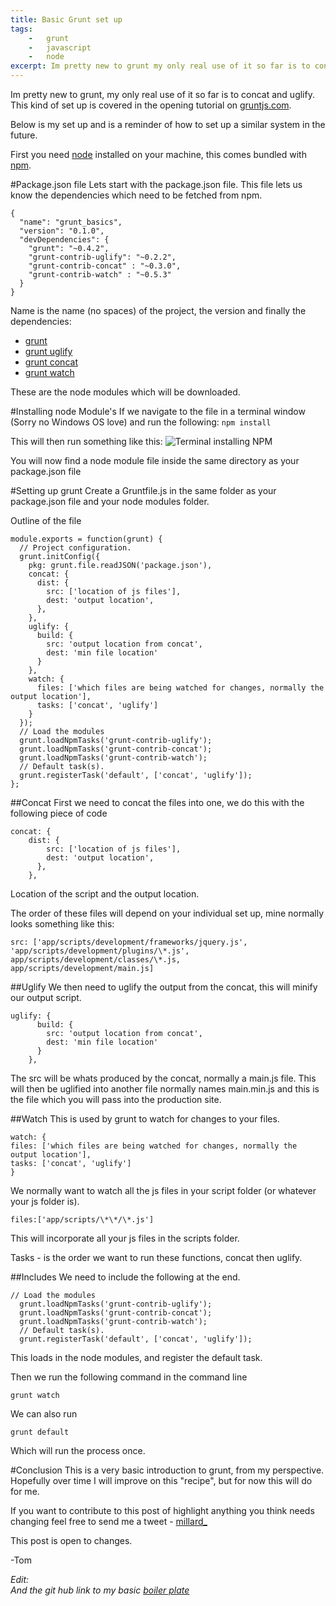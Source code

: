 ```yaml
---
title: Basic Grunt set up
tags:
    -   grunt
    -   javascript
    -   node
excerpt: Im pretty new to grunt my only real use of it so far is to concat and uglify This kind of set up is covered in the opening tutorial on gruntjs com Below is my set up and is a
---
```


Im pretty new to grunt, my only real use of it so far is to concat and uglify. This kind of set up is covered in the opening tutorial on [gruntjs.com](http://gruntjs.com/).

Below is my set up and is a reminder of how to set up a similar system in the future.

First you need [node](http://nodejs.org/) installed on your machine, this comes bundled with [npm](https://www.npmjs.org/).

\#Package.json file
Lets start with the package.json file. This file lets us know the dependencies which need to be fetched from npm.

```language-javascript
{
  "name": "grunt_basics",
  "version": "0.1.0",
  "devDependencies": {
    "grunt": "~0.4.2",
    "grunt-contrib-uglify": "~0.2.2",
    "grunt-contrib-concat" : "~0.3.0",
    "grunt-contrib-watch" : "~0.5.3"
  }
}
```

Name is the name (no spaces) of the project, the version and finally the dependencies:

-   [grunt](https://github.com/gruntjs/grunt)
-   [grunt uglify](https://github.com/gruntjs/grunt-contrib-uglify)
-   [grunt concat](https://github.com/gruntjs/grunt-contrib-concat)
-   [grunt watch](https://github.com/gruntjs/grunt-contrib-watch)

These are the node modules which will be downloaded.

\#Installing node Module's
If we navigate to the file in a terminal window (Sorry no Windows OS love) and run the following:
`npm install`

This will then run something like this:
![Terminal installing NPM](https://s3-us-west-2.amazonaws.com/droplr.storage/files/acc_191988/bypm?AWSAccessKeyId=AKIAJSVQN3Z4K7MT5U2A&Expires=1395070361&Signature=DmzLfYc2C8SWkTRexF7pkWQhNqA%3D&response-content-disposition=inline%3B%20filename%3DScreen%20Shot%202014-03-13%20at%2012.49.04.png%3B)

You will now find a node module file inside the same directory as your package.json file

\#Setting up grunt
Create a Gruntfile.js in the same folder as your package.json file and your node modules folder.

Outline of the file

```language-javascript
module.exports = function(grunt) {
  // Project configuration.
  grunt.initConfig({
    pkg: grunt.file.readJSON('package.json'),
    concat: {
      dist: {
        src: ['location of js files'],
        dest: 'output location',
      },
    },
    uglify: {
      build: {
        src: 'output location from concat',
        dest: 'min file location'
      }
    },
    watch: {
      files: ['which files are being watched for changes, normally the output location'],
      tasks: ['concat', 'uglify']
    }
  });
  // Load the modules
  grunt.loadNpmTasks('grunt-contrib-uglify');
  grunt.loadNpmTasks('grunt-contrib-concat');
  grunt.loadNpmTasks('grunt-contrib-watch');
  // Default task(s).
  grunt.registerTask('default', ['concat', 'uglify']);
};
```

\##Concat
First we need to concat the files into one, we do this with the following piece of code

```language-javascript
concat: {
	dist: {
        src: ['location of js files'],
        dest: 'output location',
      },
    },
```

Location of the script and the output location.

The order of these files will depend on your individual set up, mine normally looks something like this:

`src: ['app/scripts/development/frameworks/jquery.js', 'app/scripts/development/plugins/\*.js', app/scripts/development/classes/\*.js, app/scripts/development/main.js]`

\##Uglify
We then need to uglify the output from the concat, this will minify our output script.

```language-javascript
uglify: {
      build: {
        src: 'output location from concat',
        dest: 'min file location'
      }
    },
```

The src will be whats produced by the concat, normally a main.js file. This will then be uglified into another file normally names main.min.js and this is the file which you will pass into the production site.

\##Watch
This is used by grunt to watch for changes to your files.

```language-javascript
watch: {
files: ['which files are being watched for changes, normally the output location'],
tasks: ['concat', 'uglify']
}
```

We normally want to watch all the js files in your script folder (or whatever your js folder is).

```language-javascript
files:['app/scripts/\*\*/\*.js']
```

This will incorporate all your js files in the scripts folder.

Tasks - is the order we want to run these functions, concat then uglify.

\##Includes
We need to include the following at the end.

```language-javascript
// Load the modules
  grunt.loadNpmTasks('grunt-contrib-uglify');
  grunt.loadNpmTasks('grunt-contrib-concat');
  grunt.loadNpmTasks('grunt-contrib-watch');
  // Default task(s).
  grunt.registerTask('default', ['concat', 'uglify']);
```

This loads in the node modules, and register the default task.

Then we run the following command in the command line

<code>grunt watch</code>

We can also run 

<code>grunt default</code>

Which will run the process once.

\#Conclusion
This is a very basic introduction to grunt, from my perspective. Hopefully over time I will improve on this "recipe", but for now this will do for me.

If you want to contribute to this post of highlight anything you think needs changing feel free to send me a tweet - [millard\_](https://twitter.com/millard_)

This post is open to changes.

\-Tom

_Edit:  
And the git hub link to my basic [boiler plate](https://github.com/Tom-Millard/boilerplate)_
